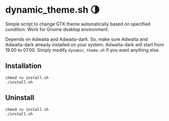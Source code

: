 # dynamic_theme.sh 🌗

Simple script to change GTK theme automatically based on specified condition. Work for Gnome desktop environment.

Depends on Adwaita and Adwaita-dark. So, make sure Adwaita and Adwaita-dark already installed on your system. Adwaita-dark will start from 19.00 to 07.00. Simply modify `dynamic_theme.sh` if you want anything else.

## Installation

```
chmod +x install.sh
./install.sh
```

## Uninstall

```
chmod +x install.sh
./install.sh
```


